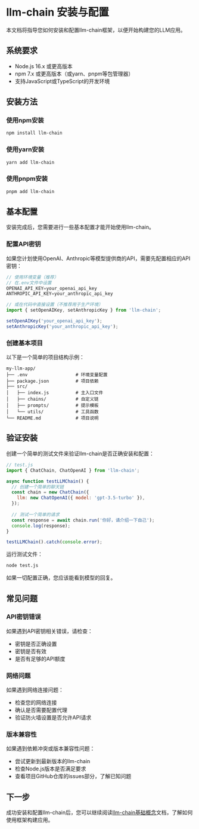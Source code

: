 # llm-chain 安装与配置

本文档将指导您如何安装和配置llm-chain框架，以便开始构建您的LLM应用。

## 系统要求

- Node.js 16.x 或更高版本
- npm 7.x 或更高版本（或yarn、pnpm等包管理器）
- 支持JavaScript或TypeScript的开发环境

## 安装方法

### 使用npm安装

```bash
npm install llm-chain
```

### 使用yarn安装

```bash
yarn add llm-chain
```

### 使用pnpm安装

```bash
pnpm add llm-chain
```

## 基本配置

安装完成后，您需要进行一些基本配置才能开始使用llm-chain。

### 配置API密钥

如果您计划使用OpenAI、Anthropic等模型提供商的API，需要先配置相应的API密钥：

```javascript
// 使用环境变量（推荐）
// 在.env文件中设置
OPENAI_API_KEY=your_openai_api_key
ANTHROPIC_API_KEY=your_anthropic_api_key

// 或在代码中直接设置（不推荐用于生产环境）
import { setOpenAIKey, setAnthropicKey } from 'llm-chain';

setOpenAIKey('your_openai_api_key');
setAnthropicKey('your_anthropic_api_key');
```

### 创建基本项目

以下是一个简单的项目结构示例：

```
my-llm-app/
├── .env                  # 环境变量配置
├── package.json          # 项目依赖
├── src/
│   ├── index.js          # 主入口文件
│   ├── chains/           # 自定义链
│   ├── prompts/          # 提示模板
│   └── utils/            # 工具函数
└── README.md             # 项目说明
```

## 验证安装

创建一个简单的测试文件来验证llm-chain是否正确安装和配置：

```javascript
// test.js
import { ChatChain, ChatOpenAI } from 'llm-chain';

async function testLLMChain() {
  // 创建一个简单的聊天链
  const chain = new ChatChain({
    llm: new ChatOpenAI({ model: 'gpt-3.5-turbo' }),
  });
  
  // 测试一个简单的请求
  const response = await chain.run('你好，请介绍一下自己');
  console.log(response);
}

testLLMChain().catch(console.error);
```

运行测试文件：

```bash
node test.js
```

如果一切配置正确，您应该能看到模型的回复。

## 常见问题

### API密钥错误

如果遇到API密钥相关错误，请检查：
- 密钥是否正确设置
- 密钥是否有效
- 是否有足够的API额度

### 网络问题

如果遇到网络连接问题：
- 检查您的网络连接
- 确认是否需要配置代理
- 验证防火墙设置是否允许API请求

### 版本兼容性

如果遇到依赖冲突或版本兼容性问题：
- 尝试更新到最新版本的llm-chain
- 检查Node.js版本是否满足要求
- 查看项目GitHub仓库的issues部分，了解已知问题

## 下一步

成功安装和配置llm-chain后，您可以继续阅读[llm-chain基础概念](llm-chain_basic-concepts.md)文档，了解如何使用框架构建应用。
